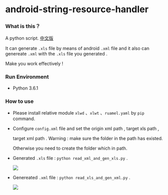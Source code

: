 # android-string-resource-handler

### What is this？

A python script. [中文版](https://github.com/liufushihai/android-string-resource-handler/blob/master/README-cn.md)

It can generate `.xls`  file by  means of  android `.xml` file and it also can genereate `.xml` with  the `.xls` file you generated . 

Make you work effectively !

### Run Environment

* Python 3.6.1

### How to use

* Please install relative module  `xlwd` 、`xlwt` 、`ruamel.yaml` by  `pip` command.

* Configure  `config.xml` file and set the origin xml path , target xls path ,

  target xml path . Warning : make sure the folder in the path has existed. 

  Otherwise you need to create the folder which in path.

* Generated `.xls` file :  `python read_xml_and_gen_xls.py` .

  ![](https://github.com/liufushihai/android-string-resource-handler/blob/master/images/read_xml_and_gen_xls.gif)

* Genereated `.xml` file :  `python read_xls_and_gen_xml.py` .

  ![](https://github.com/liufushihai/android-string-resource-handler/blob/master/images/read_xls_and_gen_xml.gif)